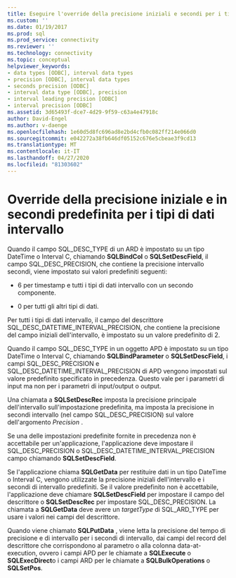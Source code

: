 ```yaml
---
title: Eseguire l'override della precisione iniziali e secondi per i tipi di dati intervallo | Microsoft Docs
ms.custom: ''
ms.date: 01/19/2017
ms.prod: sql
ms.prod_service: connectivity
ms.reviewer: ''
ms.technology: connectivity
ms.topic: conceptual
helpviewer_keywords:
- data types [ODBC], interval data types
- precision [ODBC], interval data types
- seconds precision [ODBC]
- interval data type [ODBC], precision
- interval leading precision [ODBC]
- interval precision [ODBC]
ms.assetid: 3d65493f-dce7-4d29-9f59-c63a4e47918c
author: David-Engel
ms.author: v-daenge
ms.openlocfilehash: 1e60d5d8fc696ad8e2bd4cfb0c082ff214e066d0
ms.sourcegitcommit: e042272a38fb646df05152c676e5cbeae3f9cd13
ms.translationtype: MT
ms.contentlocale: it-IT
ms.lasthandoff: 04/27/2020
ms.locfileid: "81303602"
---
```

# <a name="overriding-default-leading-and-seconds-precision-for-interval-data-types"></a>Override della precisione iniziale e in secondi predefinita per i tipi di dati intervallo
Quando il campo SQL_DESC_TYPE di un ARD è impostato su un tipo DateTime o Interval C, chiamando **SQLBindCol** o **SQLSetDescField**, il campo SQL_DESC_PRECISION, che contiene la precisione intervallo secondi, viene impostato sui valori predefiniti seguenti:  
  
-   6 per timestamp e tutti i tipi di dati intervallo con un secondo componente.  
  
-   0 per tutti gli altri tipi di dati.  
  
 Per tutti i tipi di dati intervallo, il campo del descrittore SQL_DESC_DATETIME_INTERVAL_PRECISION, che contiene la precisione del campo iniziali dell'intervallo, è impostato su un valore predefinito di 2.  
  
 Quando il campo SQL_DESC_TYPE in un oggetto APD è impostato su un tipo DateTime o Interval C, chiamando **SQLBindParameter** o **SQLSetDescField**, i campi SQL_DESC_PRECISION e SQL_DESC_DATETIME_INTERVAL_PRECISION di APD vengono impostati sul valore predefinito specificato in precedenza. Questo vale per i parametri di input ma non per i parametri di input/output o output.  
  
 Una chiamata a **SQLSetDescRec** imposta la precisione principale dell'intervallo sull'impostazione predefinita, ma imposta la precisione in secondi intervallo (nel campo SQL_DESC_PRECISION) sul valore dell'argomento *Precision* .  
  
 Se una delle impostazioni predefinite fornite in precedenza non è accettabile per un'applicazione, l'applicazione deve impostare il SQL_DESC_PRECISION o SQL_DESC_DATETIME_INTERVAL_PRECISION campo chiamando **SQLSetDescField**.  
  
 Se l'applicazione chiama **SQLGetData** per restituire dati in un tipo DateTime o Interval C, vengono utilizzate la precisione iniziali dell'intervallo e i secondi di intervallo predefiniti. Se il valore predefinito non è accettabile, l'applicazione deve chiamare **SQLSetDescField** per impostare il campo del descrittore o **SQLSetDescRec** per impostare SQL_DESC_PRECISION. La chiamata a **SQLGetData** deve avere un *targetType* di SQL_ARD_TYPE per usare i valori nei campi del descrittore.  
  
 Quando viene chiamato **SQLPutData** , viene letta la precisione del tempo di precisione e di intervallo per i secondi di intervallo, dai campi del record del descrittore che corrispondono al parametro o alla colonna data-at-execution, ovvero i campi APD per le chiamate a **SQLExecute** o **SQLExecDirect**o i campi ARD per le chiamate a **SQLBulkOperations** o **SQLSetPos**.
